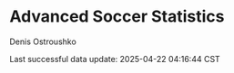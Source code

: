 # Advanced Soccer Statistics
Denis Ostroushko

<!-- gfm -->

Last successful data update: 2025-04-22 04:16:44 CST
